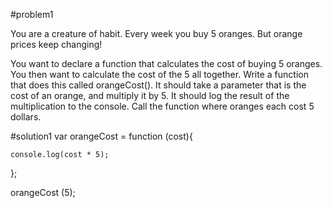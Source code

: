 #problem1

You are a creature of habit. Every week you buy 5 oranges. But orange prices keep changing!

You want to declare a function that calculates the cost of buying 5 oranges.
You then want to calculate the cost of the 5 all together.
Write a function that does this called orangeCost().
It should take a parameter that is the cost of an orange, and multiply it by 5.
It should log the result of the multiplication to the console.
Call the function where oranges each cost 5 dollars.


#solution1
var orangeCost = function (cost){

    console.log(cost * 5);
};

orangeCost (5);

